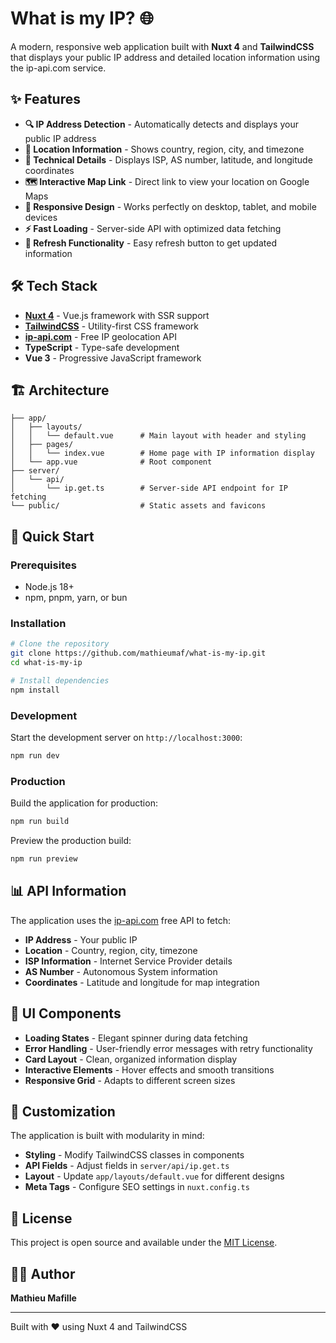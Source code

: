 # What is my IP? 🌐

A modern, responsive web application built with **Nuxt 4** and **TailwindCSS** that displays your public IP address and detailed location information using the ip-api.com service.

## ✨ Features

- **🔍 IP Address Detection** - Automatically detects and displays your public IP address
- **📍 Location Information** - Shows country, region, city, and timezone
- **🔧 Technical Details** - Displays ISP, AS number, latitude, and longitude coordinates
- **🗺️ Interactive Map Link** - Direct link to view your location on Google Maps
- **📱 Responsive Design** - Works perfectly on desktop, tablet, and mobile devices
- **⚡ Fast Loading** - Server-side API with optimized data fetching
- **🔄 Refresh Functionality** - Easy refresh button to get updated information

## 🛠️ Tech Stack

- **[Nuxt 4](https://nuxt.com/)** - Vue.js framework with SSR support
- **[TailwindCSS](https://tailwindcss.com/)** - Utility-first CSS framework
- **[ip-api.com](https://ip-api.com/)** - Free IP geolocation API
- **TypeScript** - Type-safe development
- **Vue 3** - Progressive JavaScript framework

## 🏗️ Architecture

```
├── app/
│   ├── layouts/
│   │   └── default.vue      # Main layout with header and styling
│   ├── pages/
│   │   └── index.vue        # Home page with IP information display
│   └── app.vue              # Root component
├── server/
│   └── api/
│       └── ip.get.ts        # Server-side API endpoint for IP fetching
└── public/                  # Static assets and favicons
```

## 🚀 Quick Start

### Prerequisites

- Node.js 18+ 
- npm, pnpm, yarn, or bun

### Installation

```bash
# Clone the repository
git clone https://github.com/mathieumaf/what-is-my-ip.git
cd what-is-my-ip

# Install dependencies
npm install
```

### Development

Start the development server on `http://localhost:3000`:

```bash
npm run dev
```

### Production

Build the application for production:

```bash
npm run build
```

Preview the production build:

```bash
npm run preview
```

## 📊 API Information

The application uses the [ip-api.com](https://ip-api.com/) free API to fetch:

- **IP Address** - Your public IP
- **Location** - Country, region, city, timezone
- **ISP Information** - Internet Service Provider details
- **AS Number** - Autonomous System information
- **Coordinates** - Latitude and longitude for map integration

## 🎨 UI Components

- **Loading States** - Elegant spinner during data fetching
- **Error Handling** - User-friendly error messages with retry functionality
- **Card Layout** - Clean, organized information display
- **Interactive Elements** - Hover effects and smooth transitions
- **Responsive Grid** - Adapts to different screen sizes

## 🔧 Customization

The application is built with modularity in mind:

- **Styling** - Modify TailwindCSS classes in components
- **API Fields** - Adjust fields in `server/api/ip.get.ts`
- **Layout** - Update `app/layouts/default.vue` for different designs
- **Meta Tags** - Configure SEO settings in `nuxt.config.ts`

## 📝 License

This project is open source and available under the [MIT License](LICENSE).

## 👨‍💻 Author

**Mathieu Mafille**

---

Built with ❤️ using Nuxt 4 and TailwindCSS
